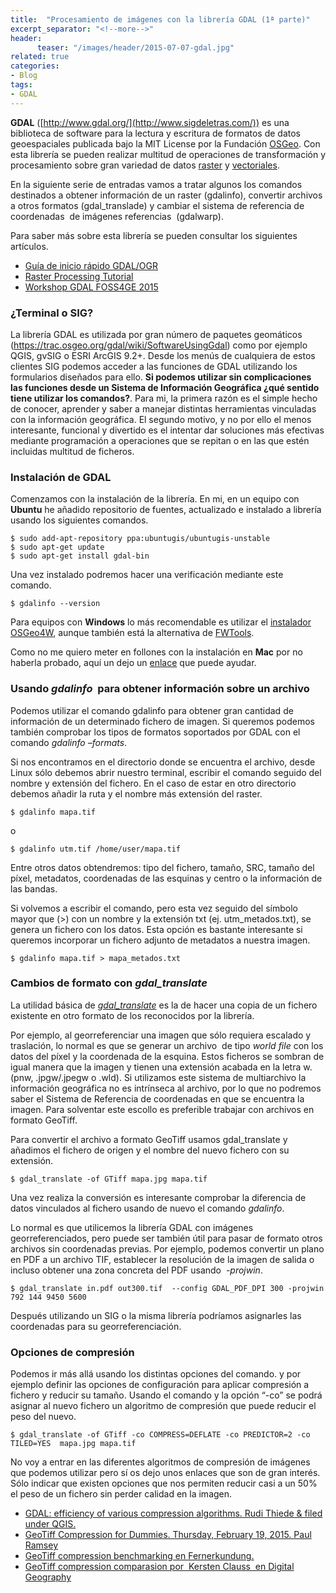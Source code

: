 ```yaml
---
title:  "Procesamiento de imágenes con la librería GDAL (1ª parte)"
excerpt_separator: "<!--more-->"
header:
      teaser: "/images/header/2015-07-07-gdal.jpg"
related: true
categories: 
- Blog
tags:
- GDAL
---
```

        
**GDAL** ([http://www.gdal.org/](http://www.sigdeletras.com/)) es una biblioteca de software para la lectura y escritura de formatos de datos geoespaciales publicada bajo la MIT License por la Fundación [OSGeo](%20http:/www.osgeo.org/ "OSGeo"). Con esta librería se pueden realizar multitud de operaciones de transformación y procesamiento sobre gran variedad de datos [raster](http://www.gdal.org/formats_list.html "Raster") y [vectoriales](http://www.gdal.org/ogr_formats.html "Formatos vectoriales").
<!--more-->
En la siguiente serie de entradas vamos a tratar algunos los comandos destinados a obtener información de un raster (gdalinfo), convertir archivos a otros formatos (gdal_translade) y cambiar el sistema de referencia de coordenadas  de imágenes referencias  (gdalwarp).  

Para saber más sobre esta librería se pueden consultar los siguientes artículos.

*   [Guía de inicio rápido GDAL/OGR](http://live.osgeo.org/es/quickstart/gdal_quickstart.html "enlace")
*   [Raster Processing Tutorial](https://trac.osgeo.org/gdal/wiki/UserDocs/RasterProcTutorial%20 "Raster Processing Tutorial")
*   [Workshop GDAL FOSS4GE 2015](http://download.osgeo.org/gdal/workshop "WorkshopGDAl FOSS4GE")

### ¿Terminal o SIG?

La librería GDAL es utilizada por gran número de paquetes geomáticos (https://trac.osgeo.org/gdal/wiki/SoftwareUsingGdal) como por ejemplo QGIS, gvSIG o ESRI ArcGIS 9.2+. Desde los menús de cualquiera de estos clientes SIG podemos acceder a las funciones de GDAL utilizando los formularios diseñados para ello. **Si podemos utilizar sin complicaciones las funciones desde un Sistema de Información Geográfica ¿qué sentido tiene utilizar los comandos?**. Para mi, la primera razón es el simple hecho de conocer, aprender y saber a manejar distintas herramientas vinculadas con la información geográfica. El segundo motivo, y no por ello el menos interesante, funcional y divertido es el intentar dar soluciones más efectivas mediante programación a operaciones que se repitan o en las que estén incluidas multitud de ficheros.

### Instalación de GDAL

Comenzamos con la instalación de la librería. En mi, en un equipo con **Ubuntu** he añadido repositorio de fuentes, actualizado e instalado a librería usando los siguientes comandos.

	$ sudo add-apt-repository ppa:ubuntugis/ubuntugis-unstable  
	$ sudo apt-get update  
	$ sudo apt-get install gdal-bin

Una vez instalado podremos hacer una verificación mediante este comando.

	$ gdalinfo --version

Para equipos con **Windows** lo más recomendable es utilizar el [instalador OSGeo4W](https://trac.osgeo.org/osgeo4w/ "Osgeo4w"), aunque también está la alternativa de [FWTools](http://fwtools.maptools.org/ "fwtools").

Como no me quiero meter en follones con la instalación en **Mac** por no haberla probado, aquí un dejo un [enlace](https://www.mapbox.com/tilemill/docs/guides/gdal "Instlación GDAL en Mac") que puede ayudar.

### Usando _gdalinfo_  para obtener información sobre un archivo

Podemos utilizar el comando gdalinfo para obtener gran cantidad de información de un determinado fichero de imagen. Si queremos podemos también comprobar los tipos de formatos soportados por GDAL con el comando _gdalinfo –formats_.

Si nos encontramos en el directorio donde se encuentra el archivo, desde Linux sólo debemos abrir nuestro terminal, escribir el comando seguido del nombre y extensión del fichero. En el caso de estar en otro directorio debemos añadir la ruta y el nombre más extensión del raster.

	$ gdalinfo mapa.tif

o

	$ gdalinfo utm.tif /home/user/mapa.tif

Entre otros datos obtendremos: tipo del fichero, tamaño, SRC, tamaño del píxel, metadatos, coordenadas de las esquinas y centro o la información de las bandas.

Si volvemos a escribir el comando, pero esta vez seguido del símbolo mayor que (>) con un nombre y la extensión txt (ej. utm_metados.txt), se genera un fichero con los datos. Esta opción es bastante interesante si queremos incorporar un fichero adjunto de metadatos a nuestra imagen.

	$ gdalinfo mapa.tif > mapa_metados.txt

### Cambios de formato con _gdal_translate_

La utilidad básica de [_gdal_translate_](http://www.gdal.org/gdal_translate.html "gdal_translate") es la de hacer una copia de un fichero existente en otro formato de los reconocidos por la librería.

Por ejemplo, al georreferenciar una imagen que sólo requiera escalado y traslación, lo normal es que se generar un archivo  de tipo _world file_ con los datos del píxel y la coordenada de la esquina. Estos ficheros se sombran de igual manera que la imagen y tienen una extensión acabada en la letra w. (pnw, .jpgw/.jpegw o .wld). Si utilizamos este sistema de multiarchivo la información geográfica no es intrínseca al archivo, por lo que no podremos saber el Sistema de Referencia de coordenadas en que se encuentra la imagen. Para solventar este escollo es preferible trabajar con archivos en formato GeoTiff.

Para convertir el archivo a formato GeoTiff usamos gdal_translate y añadimos el fichero de origen y el nombre del nuevo fichero con su extensión.

	$ gdal_translate -of GTiff mapa.jpg mapa.tif

Una vez realiza la conversión es interesante comprobar la diferencia de datos vinculados al fichero usando de nuevo el comando _gdalinfo_.

Lo normal es que utilicemos la librería GDAL con imágenes georreferenciados, pero puede ser también útil para pasar de formato otros archivos sin coordenadas previas. Por ejemplo, podemos convertir un plano en PDF a un archivo TIF, establecer la resolución de la imagen de salida o incluso obtener una zona concreta del PDF usando  _-projwin_.

	$ gdal_translate in.pdf out300.tif  --config GDAL_PDF_DPI 300 -projwin 792 144 9450 5600

Después utilizando un SIG o la misma librería podríamos asignarles las coordenadas para su georreferenciación.

### Opciones de compresión

Podemos ir más allá usando los distintas opciones del comando. y por ejemplo definir las opciones de configuración para aplicar compresión a fichero y reducir su tamaño. Usando el comando y la opción “-co” se podrá asignar al nuevo fichero un algoritmo de compresión que puede reducir el peso del nuevo.

	$ gdal_translate -of GTiff -co COMPRESS=DEFLATE -co PREDICTOR=2 -co TILED=YES  mapa.jpg mapa.tif

No voy a entrar en las diferentes algoritmos de compresión de imágenes que podemos utilizar pero sí os dejo unos enlaces que son de gran interés. Sólo indicar que existen opciones que nos permiten reducir casi a un 50% el peso de un fichero sin perder calidad en la imagen.

*   [GDAL: efficiency of various compression algorithms. Rudi Thiede & filed under QGIS.](http://linfiniti.com/2011/05/gdal-efficiency-of-various-compression-algorithms/)
*   [GeoTiff Compression for Dummies. Thursday, February 19, 2015\. Paul Ramsey](http://blog.cleverelephant.ca/2015/02/geotiff-compression-for-dummies.html)
*   [GeoTiff compression benchmarking en Fernerkundung.](http://fernerkundung.github.io/GeoTiff-compression-benchmarking/)
*   [GeoTiff compression comparasion por  Kersten Clauss  en Digital Geography](http://www.digital-geography.com/geotiff-compression-comparison)
